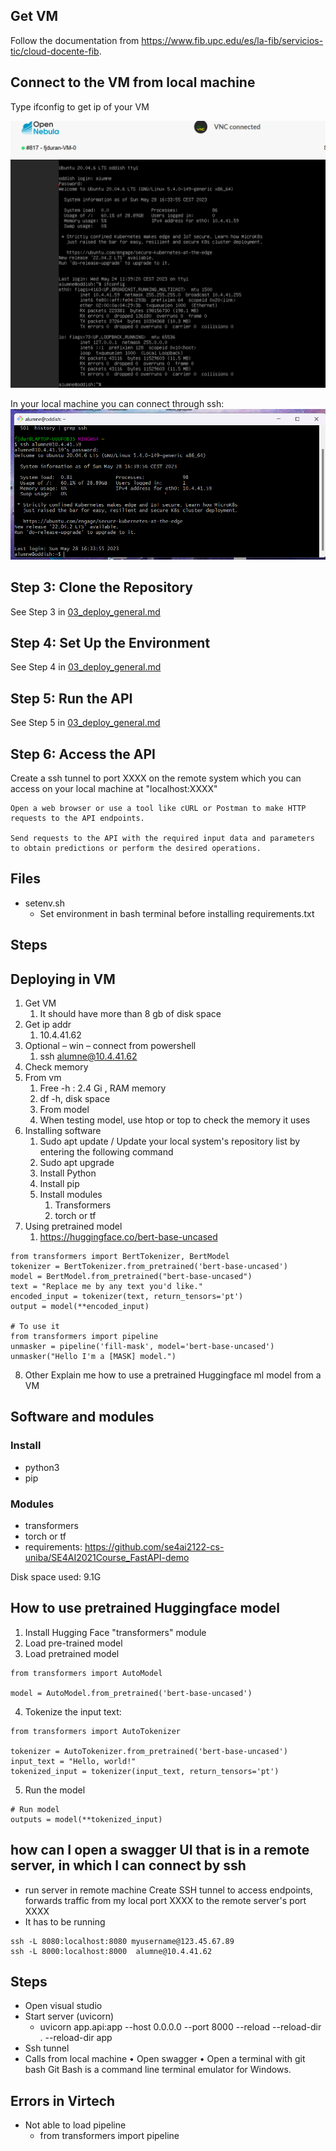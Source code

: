 ## Get VM
Follow the documentation from https://www.fib.upc.edu/es/la-fib/servicios-tic/cloud-docente-fib.

## Connect to the VM from local machine
Type ifconfig to get ip of your VM

![](images/virtech_ifconfig.png)

In your local machine you can connect through ssh:
![](images/virtech_ssh.png)


## Step 3: Clone the Repository

See Step 3 in [03_deploy_general.md](03_deploy_general.md)

## Step 4: Set Up the Environment
See Step 4 in [03_deploy_general.md](03_deploy_general.md)

## Step 5: Run the API
See Step 5 in [03_deploy_general.md](03_deploy_general.md)

## Step 6: Access the API

   Create a ssh tunnel to port XXXX on the remote system which you can access on your local machine at "localhost:XXXX"


    Open a web browser or use a tool like cURL or Postman to make HTTP requests to the API endpoints.

    Send requests to the API with the required input data and parameters to obtain predictions or perform the desired operations.



## Files
- setenv.sh
  - Set environment in bash terminal before installing requirements.txt

## Steps 


## Deploying in VM
1. Get VM
   1. It should have more than 8 gb of disk space
2. Get ip addr
   1. 10.4.41.62
3. Optional – win – connect from powershell
   1. ssh alumne@10.4.41.62
4. Check memory 
5. From vm 
   1. Free -h : 2.4 Gi  , RAM memory
   2. df -h, disk space
   3. From model
   4. When testing model, use htop or top to check the memory it uses
6. Installing software
   1. Sudo apt update / Update your local system's repository list by entering the following command
   2. Sudo apt upgrade
   3. Install Python
   4. Install pip
   5. Install modules
      1. Transformers
      2. torch or tf
7. Using pretrained model
   1. https://huggingface.co/bert-base-uncased
```
from transformers import BertTokenizer, BertModel
tokenizer = BertTokenizer.from_pretrained('bert-base-uncased')
model = BertModel.from_pretrained("bert-base-uncased")
text = "Replace me by any text you'd like."
encoded_input = tokenizer(text, return_tensors='pt')
output = model(**encoded_input)

# To use it
from transformers import pipeline
unmasker = pipeline('fill-mask', model='bert-base-uncased')
unmasker("Hello I'm a [MASK] model.")
```
8. Other
Explain me how to use a pretrained Huggingface ml model from a VM

## Software and modules

### Install
- python3
- pip 
### Modules
- transformers
- torch or tf
- requirements: https://github.com/se4ai2122-cs-uniba/SE4AI2021Course_FastAPI-demo

Disk space used: 9.1G

## How to use pretrained Huggingface model 

1. Install Hugging Face "transformers" module
2. Load pre-trained model
3. Load pretrained model
```
from transformers import AutoModel

model = AutoModel.from_pretrained('bert-base-uncased')
```
4. Tokenize the input text:
```
from transformers import AutoTokenizer

tokenizer = AutoTokenizer.from_pretrained('bert-base-uncased')
input_text = "Hello, world!"
tokenized_input = tokenizer(input_text, return_tensors='pt')

```
5. Run the model
```
# Run model
outputs = model(**tokenized_input)
```

## how can I open a swagger UI that is in a remote server, in which I can connect by ssh 
- run server in remote machine
Create SSH tunnel to access endpoints, forwards traffic from my local port XXXX to the remote server's port XXXX
- It has to be running

```
ssh -L 8080:localhost:8080 myusername@123.45.67.89
ssh -L 8000:localhost:8000  alumne@10.4.41.62
```

## Steps
- Open visual studio
- Start server (uvicorn)
  - uvicorn app.api:app  --host 0.0.0.0 --port 8000  --reload  --reload-dir . --reload-dir app 
- Ssh tunnel
- Calls from local machine
	• Open swagger
	• Open a terminal with git bash
Git Bash is a command line terminal emulator for Windows. 


## Errors in Virtech
- Not able to load pipeline
  - from transformers import pipeline 